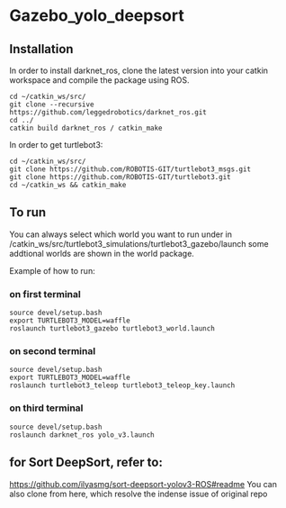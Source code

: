 # Gazebo_yolo_deepsort

## Installation
In order to install darknet_ros, clone the latest version into your catkin workspace and compile the package using ROS.

    cd ~/catkin_ws/src/
    git clone --recursive https://github.com/leggedrobotics/darknet_ros.git
    cd ../
    catkin build darknet_ros / catkin_make
    
    
In order to get turtlebot3:
  
    cd ~/catkin_ws/src/
    git clone https://github.com/ROBOTIS-GIT/turtlebot3_msgs.git
    git clone https://github.com/ROBOTIS-GIT/turtlebot3.git
    cd ~/catkin_ws && catkin_make
    
    
 ## To run
 You can always select which world you want to run under in /catkin_ws/src/turtlebot3_simulations/turtlebot3_gazebo/launch
 some addtional worlds are shown in the world package.
 
 Example of how to run:
 
 ### on first terminal
 
    source devel/setup.bash
    export TURTLEBOT3_MODEL=waffle
    roslaunch turtlebot3_gazebo turtlebot3_world.launch
    
 ### on second terminal
 
    source devel/setup.bash
    export TURTLEBOT3_MODEL=waffle
    roslaunch turtlebot3_teleop turtlebot3_teleop_key.launch
    
 ### on third terminal
 
    source devel/setup.bash
    roslaunch darknet_ros yolo_v3.launch
    
 ## for Sort DeepSort, refer to:
 
 https://github.com/ilyasmg/sort-deepsort-yolov3-ROS#readme
 You can also clone from here, which resolve the indense issue of original repo

 
